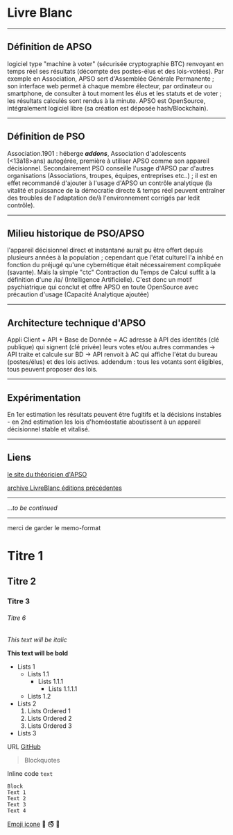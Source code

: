 # Livre Blanc

***

## Définition de APSO

   logiciel type "machine à voter" (sécurisée cryptographie BTC) renvoyant en temps réel ses résultats (décompte des postes-élus et des lois-votées). Par exemple en Association, APSO sert d'Assemblée Générale Permanente ; son interface web permet à chaque membre électeur, par ordinateur ou smartphone, de consulter à tout moment les élus et les statuts et de voter ; les résultats calculés sont rendus à la minute. APSO est OpenSource, intégralement logiciel libre (sa création est déposée hash/Blockchain).
   
***

## Définition de PSO
   
Association.1901 : héberge ***addons***, Association d'adolescents (<13à18>ans) autogérée, première à utiliser APSO comme son appareil décisionnel. Secondairement PSO conseille l'usage d'APSO par d'autres organisations (Associations, troupes, équipes, entreprises etc..) ; il est en effet recommandé d'ajouter à l'usage d'APSO un contrôle analytique (la vitalité et puissance de la démocratie directe & temps réel peuvent entraîner des troubles de l'adaptation de/à l'environnement corrigés par ledit contrôle).
 
***

## Milieu historique de PSO/APSO

l'appareil décisionnel direct et instantané aurait pu être offert depuis plusieurs années à la population ; cependant que l'état culturel l'a inhibé en fonction du préjugé qu'une cybernétique était nécessairement compliquée (savante). Mais la simple "ctc" Contraction du Temps de Calcul suffit à la définition d'une /ia/ (Intelligence Artificielle). C'est donc un motif psychiatrique qui conclut et offre APSO en toute OpenSource avec précaution d'usage (Capacité Analytique ajoutée)

***

## Architecture technique d'APSO

Appli Client + API + Base de Donnée = AC adresse à API des identités (clé publique) qui signent (clé privée) leurs votes et/ou autres commandes -> API traite et calcule sur BD -> API renvoit à AC qui affiche l'état du bureau (postes/élus) et des lois actives. addendum : tous les votants sont éligibles, tous peuvent proposer des lois.

***

## Expérimentation

En 1er estimation les résultats peuvent être fugitifs et la décisions instables - en 2nd estimation les lois d'homéostatie aboutissent à un appareil décisionnel stable et vitalisé.

***

## Liens
[le site du théoricien d'APSO ](http://www.lasainteethique.org/apso/)

[archive LivreBlanc éditions précédentes](http://www.lasainteethique.org/apso/2015/htm/20150326092400-LG_LivrBlan.htm)
   
***

...*to be continued*


***
merci de garder le memo-format
# Titre 1
## Titre 2
### Titre 3
###### Titre 6

*This text will be italic*

**This text will be bold**

* Lists 1
	* Lists 1.1
		* Lists 1.1.1
			* Lists 1.1.1.1
	* Lists 1.2
* Lists 2
	1. Lists Ordered 1
	2. Lists Ordered 2
	3. Lists Ordered 3
* Lists 3

URL [GitHub](http://github.com)

> Blockquotes

Inline code `text`

```
Block
Text 1
Text 2
Text 3
Text 4
```
[Emoji icone](http://www.emoji-cheat-sheet.com/) :cinema: :no_smoking: :children_crossing:
